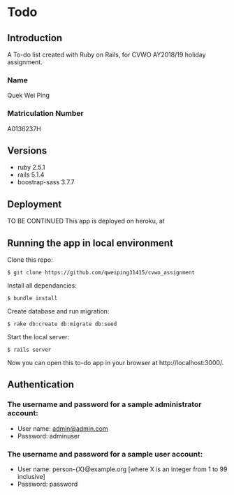 # Todo

## Introduction

A To-do list created with Ruby on Rails, for CVWO AY2018/19 holiday assignment.

### Name

Quek Wei Ping

### Matriculation Number

A0136237H

## Versions

* ruby 2.5.1
* rails 5.1.4
* boostrap-sass 3.7.7

## Deployment

TO BE CONTINUED
This app is deployed on heroku, at <Work In Progress>

## Running the app in local environment

Clone this repo:
```
$ git clone https://github.com/qweiping31415/cvwo_assignment
```
Install all dependancies:
```
$ bundle install
```
Create database and run migration:
```
$ rake db:create db:migrate db:seed
```
Start the local server:
```
$ rails server
```
Now you can open this to-do app in your browser at http://localhost:3000/.

## Authentication

### The username and password for a sample administrator account:

* User name: admin@admin.com
* Password: adminuser

### The username and password for a sample user account:

* User name: person-{X}@example.org [where X is an integer from 1 to 99 inclusive]
* Password: password



